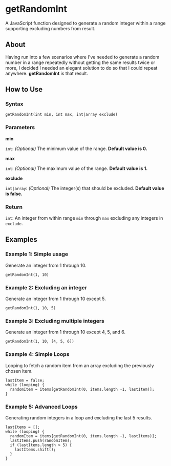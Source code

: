 # getRandomInt
A JavaScript function designed to generate a random integer within a range supporting excluding numbers from result.

## About
Having run into a few scenarios where I've needed to generate a random number in a range repeatedly without getting the same results twice or more, I decided I needed an elegant solution to do so that I could repeat anywhere. **getRandomInt** is that result.

## How to Use

### Syntax

`getRandomInt(int min, int max, int|array exclude)`

### Parameters

**min**

`int`: *(Optional)* The minimum value of the range. **Default value is 0.**

**max**

`int`: *(Optional)* The maximum value of the range. **Default value is 1.**

**exclude**

`int|array`: *(Optional)* The integer(s) that should be excluded. **Default value is false.**

### Return

`int`: An integer from within range `min` through `max` excluding any integers in `exclude`.

## Examples

### Example 1: Simple usage

Generate an integer from 1 through 10.

`getRandomInt(1, 10)`

### Example 2: Excluding an integer

Generate an integer from 1 through 10 except 5.

`getRandomInt(1, 10, 5)`

### Example 3: Excluding multiple integers

Generate an integer from 1 through 10 except 4, 5, and 6.

`getRandomInt(1, 10, [4, 5, 6])`

### Example 4: Simple Loops

Looping to fetch a random item from an array excluding the previously chosen item.

```
lastItem = false;
while (looping) {
  randomItem = items[getRandomInt(0, items.length -1, lastItem)];
}
```

### Example 5: Advanced Loops

Generating random integers in a loop and excluding the last 5 results.

```
lastItems = [];
while (looping) {
  randomItem = items[getRandomInt(0, items.length -1, lastItems)];
  lastItems.push(randomItem);
  if (lastItems.length > 5) {
    lastItems.shift();
  }
}
```


